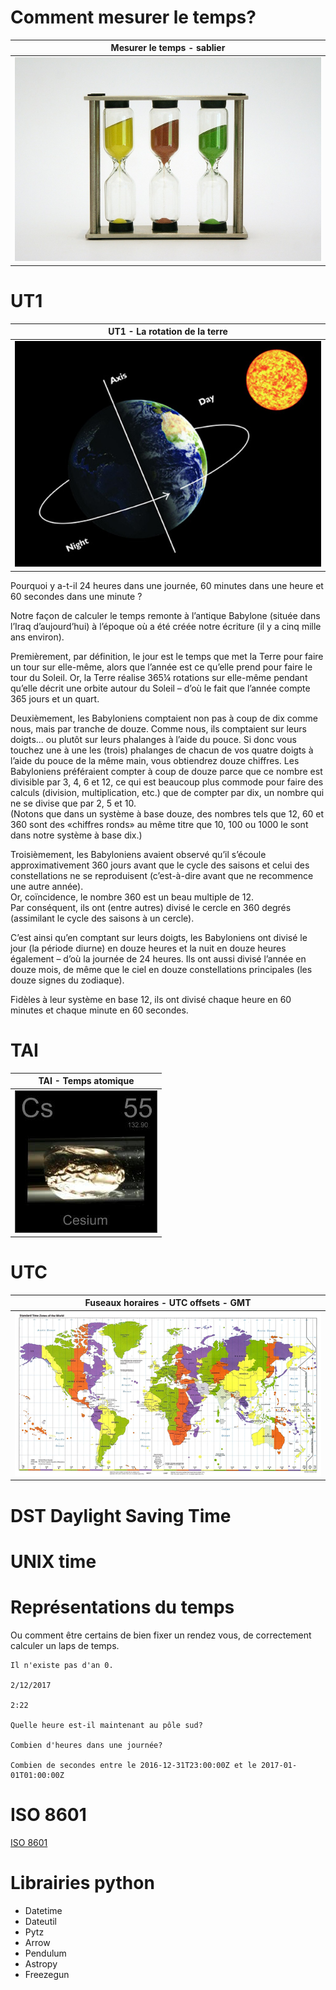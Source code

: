 # Comment mesurer le temps?

| Mesurer le temps - sablier |
|:----------------:|
| ![sablier](img/sablier.jpg "sablier") |
	
# UT1
 
| UT1 - La rotation de la terre |
|:----------------:|
| ![rotation terrestre](img/ut1.png "rotation terrestre") |

Pourquoi y a-t-il 24 heures dans une journée, 60 minutes dans une heure 
et 60 secondes dans une minute ?

Notre façon de calculer le temps remonte à l’antique Babylone 
(située dans l’Iraq d’aujourd’hui) à l’époque où a été créée notre écriture 
(il y a cinq mille ans environ).

Premièrement, par définition, le jour est le temps que met la Terre pour faire 
un tour sur elle-même, alors que l’année est ce qu’elle prend pour faire le tour 
du Soleil.  Or, la Terre réalise 365¼ rotations sur elle-même pendant qu’elle 
décrit une orbite autour du Soleil – d’où le fait que l’année compte 365 jours et un quart.

Deuxièmement, les Babyloniens comptaient non pas à coup de dix comme nous, 
mais par tranche de douze.  Comme nous, ils comptaient sur leurs doigts... 
ou plutôt sur leurs phalanges à l’aide du pouce.  Si donc vous touchez une à 
une les (trois) phalanges de chacun de vos quatre doigts à l’aide du pouce de 
la même main, vous obtiendrez douze chiffres. Les Babyloniens préféraient 
compter à coup de douze parce que ce nombre est divisible par 3, 4, 6 et 12, 
ce qui est beaucoup plus commode pour faire des calculs (division, multiplication, etc.) 
que de compter par dix, un nombre qui ne se divise que par 2, 5 et 10.  
(Notons que dans un système à base douze, des nombres tels que 12, 60 et 360 
sont des «chiffres ronds» au même titre que 10, 100 ou 1000 le sont dans notre système à base dix.) 

Troisièmement, les Babyloniens avaient observé qu’il s’écoule approximativement 
360 jours avant que le cycle des saisons et celui des constellations ne se 
reproduisent (c’est-à-dire avant que ne recommence une autre année).  
Or, coïncidence, le nombre 360 est un beau multiple de 12.  
Par conséquent, ils ont (entre autres) divisé le cercle en 360 degrés 
(assimilant le cycle des saisons à un cercle).

C’est ainsi qu’en comptant sur leurs doigts, les Babyloniens ont divisé le jour 
(la période diurne) en douze heures et la nuit en douze heures également – 
d’où la journée de 24 heures.  Ils ont aussi divisé l’année en douze mois, 
de même que le ciel en douze constellations principales (les douze signes du zodiaque).

Fidèles à leur système en base 12, ils ont divisé chaque heure en 60 minutes et 
chaque minute en 60 secondes. 

# TAI

| TAI - Temps atomique |
|:----------------:|
| ![temps atomique](img/temps_atomique.png "temps atomique") |

# UTC

| Fuseaux horaires - UTC offsets - GMT |
|:----------------:|
| ![fuseaux horaires](img/fuseaux_horaires.resized.png "fuseaux horaires") |


# DST Daylight Saving Time

# UNIX time

# Représentations du temps

Ou comment être certains de bien fixer un rendez vous, de correctement calculer 
un laps de temps.

	Il n'existe pas d'an 0.

	2/12/2017
	
	2:22
	
	Quelle heure est-il maintenant au pôle sud?
	
	Combien d'heures dans une journée?
	
	Combien de secondes entre le 2016-12-31T23:00:00Z et le 2017-01-01T01:00:00Z
	
# ISO 8601

[ISO 8601](https://fr.wikipedia.org/wiki/ISO_8601)

# Librairies python

  * Datetime
  * Dateutil
  * Pytz
  * Arrow
  * Pendulum
  * Astropy
  * Freezegun

	